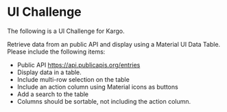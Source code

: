 # UI Challenge

The following is a UI Challenge for Kargo.

Retrieve data from an public API and display using a Material UI Data Table.  Please include the following items:

- Public API https://api.publicapis.org/entries
- Display data in a table.
- Include multi-row selection on the table
- Include an action column using Material icons as buttons 
- Add a search to the table
- Columns should be sortable, not including the action column.
